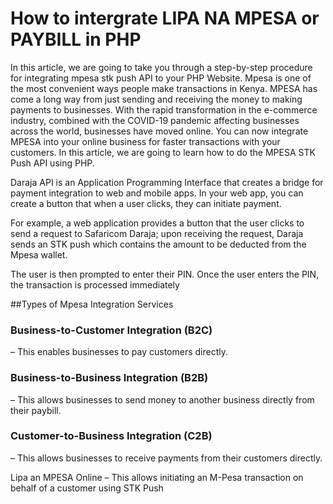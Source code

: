 # How to intergrate LIPA NA MPESA or PAYBILL in PHP

In this article, we are going to take you through a step-by-step procedure for integrating mpesa stk push API to your PHP Website. Mpesa is one of the most convenient ways people make transactions in Kenya.  MPESA has come a long way from just sending and receiving the money to making payments to businesses.  With the rapid transformation in the e-commerce industry, combined with the COVID-19 pandemic affecting businesses across the world, businesses have moved online. You can now integrate MPESA into your online business for faster transactions with your customers. In this article, we are going to learn how to do the MPESA STK Push API using PHP.

Daraja API is an Application Programming Interface that creates a bridge for payment integration to web and mobile apps. In your web app, you can create a button that when a user clicks, they can initiate payment.


For example, a web application provides a button that the user clicks to send a request to Safaricom Daraja; upon receiving the request, Daraja sends an STK push which contains the amount to be deducted from the Mpesa wallet.

The user is then prompted to enter their PIN. Once the user enters the PIN, the transaction is processed immediately

##Types of Mpesa Integration Services
 ### Business-to-Customer Integration (B2C) 
 – This enables businesses to pay customers directly.
 ### Business-to-Business Integration (B2B) 
 –  This allows businesses to send money to another business directly from their paybill.
 ### Customer-to-Business Integration (C2B) 
 – This allows businesses to receive payments from their customers directly.
 
  Lipa an MPESA Online – This allows initiating an M-Pesa transaction on behalf of a customer using STK Push
